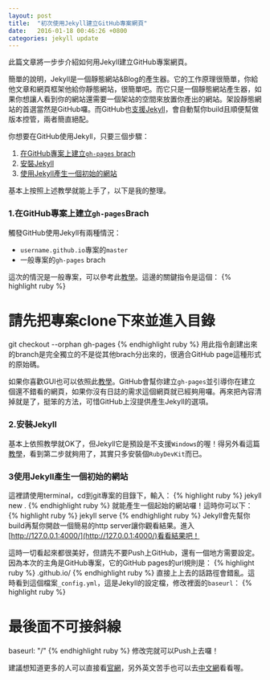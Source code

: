 ```yaml
---
layout: post
title:  "初次使用Jekyll建立GitHub專案網頁"
date:   2016-01-18 00:46:26 +0800
categories: jekyll update
---
```

此篇文章將一步步介紹如何用Jekyll建立GitHub專案網頁。

簡單的說明，Jekyll是一個靜態網站&Blog的產生器。它的工作原理很簡單，你給他文章和網頁框架他給你靜態網站，很簡單吧。而它只是一個靜態網站產生器，如果你想讓人看到你的網站還需要一個架站的空間來放置你產出的網站。架設靜態網站的首選當然是GitHub囉。而GitHub也[支援Jekyll][jekyll-gh]，會自動幫你build且順便幫做版本控管，兩者簡直絕配。

你想要在GitHub使用Jekyll，只要三個步驟：

  1. [在GitHub專案上建立`gh-pages` brach][github-cppm]
  2. [安裝Jekyll][jekyll-install]
  3. [使用Jekyll產生一個初始的網站][jekyll-qs]

基本上按照上述教學就能上手了，以下是我的整理。

### 1.在GitHub專案上建立`gh-pages`Brach
觸發GitHub使用Jekyll有兩種情況：

  *   `username.github.io`專案的`master`
  *   一般專案的`gh-pages` brach

這次的情況是一般專案，可以參考此[教學][github-cppm]。這邊的關鍵指令是這個：
{% highlight ruby %}
# 請先把專案clone下來並進入目錄
git checkout --orphan gh-pages
{% endhighlight ruby %}
用此指令創建出來的branch是完全獨立的不是從其他brach分出來的，很適合GitHub page這種形式的原始碼。

如果你喜歡GUI也可以依照此[教學][github-pages]。GitHub會幫你建立`gh-pages`並引導你在建立個還不錯看的網頁，如果你沒有日誌的需求這個網頁就已經夠用囉。再來把內容清掉就是了，挺笨的方法，可惜GitHub上沒提供產生Jekyll的選項。

### 2.安裝Jekyll
基本上依照教學就OK了，但Jekyll它是預設是不支援`Windows`的喔！得另外看這篇[教學][jekyll-windows]，看到第二步就夠用了，其實只多安裝個`RubyDevKit`而已。

### 3使用Jekyll產生一個初始的網站
這裡請使用terminal，cd到git專案的目錄下，輸入：
{% highlight ruby %}
jekyll new .
{% endhighlight ruby %}
就能產生一個起始的網站囉！這時你可以下：
{% highlight ruby %}
jekyll serve
{% endhighlight ruby %}
Jekyll會先幫你build再幫你開啟一個簡易的http server讓你觀看結果。進入[http://127.0.0.1:4000/](http://127.0.0.1:4000/)看看結果吧！

這時一切看起來都很美好，但請先不要Push上GitHub，還有一個地方需要設定。因為本次的主角是GitHub專案，它的GitHub pages的url規則是：
{% highlight ruby %}
<username>.github.io/<repository-name>
{% endhighlight ruby %}
直接上上去的話路徑會錯亂。這時看到這個檔案`_config.yml`，這是Jekyll的設定檔，修改裡面的`baseurl`：
{% highlight ruby %}
# 最後面不可接斜線
baseurl: "/<repository-name>"
{% endhighlight ruby %}
修改完就可以Push上去囉！

建議想知道更多的人可以直接看[官網][jekyll]，另外英文苦手也可以去[中文網][jekyllcn]看看喔。

[jekyllcn]: http://jekyllcn.com/
[jekyll]: http://jekyllrb.com/
[jekyll-gh]: https://github.com/jekyll/jekyll
[github-cppm]: https://help.github.com/articles/creating-project-pages-manually/
[github-pages]: https://pages.github.com/
[jekyll-install]: http://jekyllrb.com/docs/installation/
[jekyll-qs]: http://jekyllrb.com/docs/quickstart/
[jekyll-windows]: http://jekyll-windows.juthilo.com/
